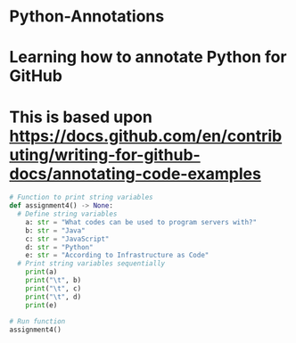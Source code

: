 # Python-Annotations
# Learning how to annotate Python for GitHub
# This is based upon https://docs.github.com/en/contributing/writing-for-github-docs/annotating-code-examples


```python
# Function to print string variables
def assignment4() -> None:
  # Define string variables
    a: str = "What codes can be used to program servers with?"
    b: str = "Java"
    c: str = "JavaScript"
    d: str = "Python"
    e: str = "According to Infrastructure as Code"
  # Print string variables sequentially
    print(a)
    print("\t", b)
    print("\t", c)
    print("\t", d)
    print(e)
    
# Run function
assignment4()
```
